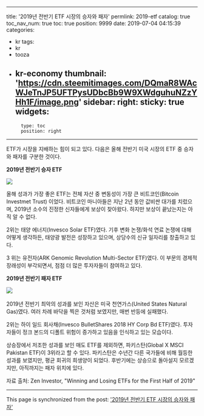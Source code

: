 
---
title: '2019년 전반기 ETF 시장의 승자와 패자'
permlink: 2019-etf
catalog: true
toc_nav_num: true
toc: true
position: 9999
date: 2019-07-04 04:15:39
categories:
- kr
tags:
- kr
- tooza
- kr-economy
thumbnail: 'https://cdn.steemitimages.com/DQmaR8WAcWJeTnJP5UFTPysUDbcBb9W9XWdguhuNZzYHh1F/image.png'
sidebar:
    right:
        sticky: true
widgets:
    -
        type: toc
        position: right
---


ETF가 시장을 지배하는 힘이 되고 있다. 다음은 올해 전반기 미국 시장의 ETF 중 승자와 패자를 구분한 것이다.​

**2019년 전반기 승자 ETF**​

![](https://cdn.steemitimages.com/DQmaR8WAcWJeTnJP5UFTPysUDbcBb9W9XWdguhuNZzYHh1F/image.png)

올해 성과가 가장 좋은 ETF는 전체 자산 중 변동성이 가장 큰 비트코인(Bitcoin Investmet Trust) 이었다. 비트코인 마니아들은 지난 2년 동안 값비싼 대가를 치렀으며, 2019년 소수의 진정한 신자들에게 보상이 찾아왔다. 하지만 보상이 끝났는지는 아직 알 수 없다.​

2위는 태양 에너지(Invesco Solar ETF)였다. 기후 변화 논쟁/화석 연료 논쟁에 대해 어떻게 생각하든, 태양광 발전은 성장하고 있으며, 상당수의 신규 일자리를 창출하고 있다.​

3 위는 유전자(ARK Genomic Revolution Multi-Sector ETF)였다. 이 부문의 경제적 장래성이 부각되면서, 점점 더 많은 투자자들이 참여하고 있다.​

**2019년 전반기 패자 ETF**

​![](https://cdn.steemitimages.com/DQmdcAkzGMnLa7LjRkYN5mAVnKAMHtCfiBgr9w9xwzjvPqj/image.png)

2019년 전반기 최악의 성과를 보인 자산은 미국 천연가스(United States Natural Gas)였다. 여러 차례 바닥을 찍은 것처럼 보였지만, 매번 반등에 실패했다.​

2위는 하이 일드 회사채(Invesco BulletShares 2018 HY Corp Bd ETF)였다. 투자자들이 정크 본드의 디폴트 위험이 증가하고 있음을 인식하고 있는 모습이다.​

상승장에서 저조한 성과를 보인 매도 ETF를 제외하면, 파키스탄(Global X MSCI Pakistan ETF)이 3위라고 할 수 있다. 파키스탄은 수년간 다른 국가들에 비해 월등한 성과를 보였지만, 평균 회귀의 희생양이 되었다. 후반기에는 상승으로 돌아설지 모르겠지만, 아직까지는 패자 위치에 있다.​

자료 출처: Zen Investor, "Winning and Losing ETFs for the First Half of 2019"

- - -

This page is synchronized from the post: ['2019년 전반기 ETF 시장의 승자와 패자'](https://steemit.com/@pius.pius/2019-etf)
